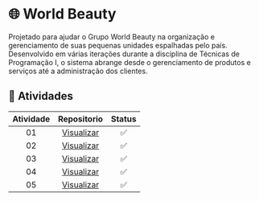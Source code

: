 <h1> 🌐 World Beauty </h1>

Projetado para ajudar o Grupo World Beauty na organização e gerenciamento de suas pequenas unidades espalhadas pelo país. Desenvolvido em várias iterações durante a disciplina de Técnicas de Programação I, o sistema abrange desde o gerenciamento de produtos e serviços até a administração dos clientes.

<h2> 📑 Atividades </h2>

| Atividade |                                    Repositorio                                    | Status |
| :----: |  :---------------------------------------------------------------------------------: | :----: |
|   01   |  <a href="https://github.com/joycesilvaaa/WorldBeauty/tree/atvi-wb"> Visualizar </a> |   ✅   |
|   02   |  <a href="https://github.com/joycesilvaaa/WorldBeauty/tree/atvii-wb"> Visualizar </a> |   ✅  |
|   03   |  <a href="https://github.com/joycesilvaaa/WorldBeauty/tree/atviii-wb"> Visualizar </a> |  ✅  |
|   04   |  <a href="https://github.com/joycesilvaaa/WorldBeauty/tree/atviv-wb"> Visualizar </a>  |  ✅  |
|   05   |  <a href="https://github.com/joycesilvaaa/WorldBeauty/tree/atvv-wb"> Visualizar </a>  |   ✅  |
<br>
